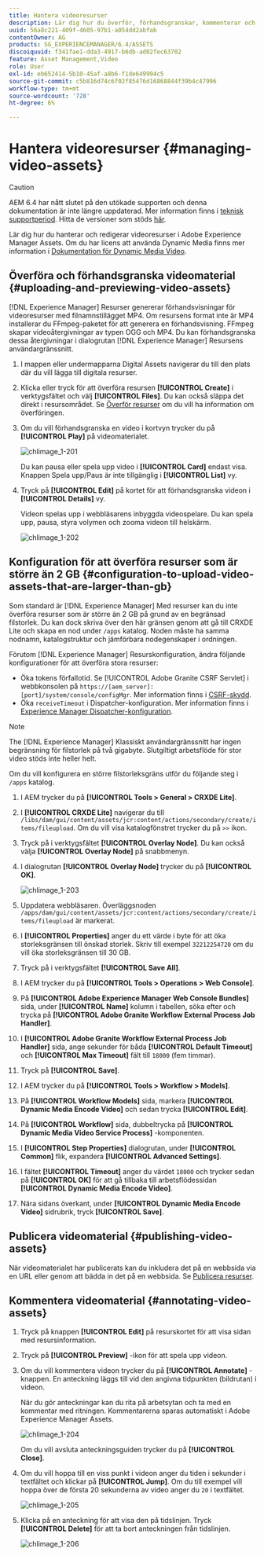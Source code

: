 ```yaml
---
title: Hantera videoresurser
description: Lär dig hur du överför, förhandsgranskar, kommenterar och publicerar videomaterial.
uuid: 56a8c221-409f-4605-97b1-a054dd2abfab
contentOwner: AG
products: SG_EXPERIENCEMANAGER/6.4/ASSETS
discoiquuid: f341fae1-dda3-4917-b6db-ad02fec63702
feature: Asset Management,Video
role: User
exl-id: eb652414-5b10-45af-a8b6-f1de649994c5
source-git-commit: c5b816d74c6f02f85476d16868844f39b4c47996
workflow-type: tm+mt
source-wordcount: '728'
ht-degree: 6%

---
```


# Hantera videoresurser {#managing-video-assets}

>[!CAUTION]
>
>AEM 6.4 har nått slutet på den utökade supporten och denna dokumentation är inte längre uppdaterad. Mer information finns i [teknisk supportperiod](https://helpx.adobe.com/support/programs/eol-matrix.html). Hitta de versioner som stöds [här](https://experienceleague.adobe.com/docs/).

Lär dig hur du hanterar och redigerar videoresurser i Adobe Experience Manager Assets. Om du har licens att använda Dynamic Media finns mer information i [Dokumentation för Dynamic Media Video](video.md).

## Överföra och förhandsgranska videomaterial {#uploading-and-previewing-video-assets}

[!DNL Experience Manager] Resurser genererar förhandsvisningar för videoresurser med filnamnstillägget MP4. Om resursens format inte är MP4 installerar du FFmpeg-paketet för att generera en förhandsvisning. FFmpeg skapar videoåtergivningar av typen OGG och MP4. Du kan förhandsgranska dessa återgivningar i dialogrutan [!DNL Experience Manager] Resursens användargränssnitt.

1. I mappen eller undermapparna Digital Assets navigerar du till den plats där du vill lägga till digitala resurser.
1. Klicka eller tryck för att överföra resursen **[!UICONTROL Create]** i verktygsfältet och välj **[!UICONTROL Files]**. Du kan också släppa det direkt i resursområdet. Se [Överför resurser](managing-assets-touch-ui.md#uploading-assets) om du vill ha information om överföringen.
1. Om du vill förhandsgranska en video i kortvyn trycker du på **[!UICONTROL Play]** på videomaterialet.

   ![chlimage_1-201](assets/chlimage_1-201.png)

   Du kan pausa eller spela upp video i **[!UICONTROL Card]** endast visa. Knappen Spela upp/Paus är inte tillgänglig i **[!UICONTROL List]** vy.

1. Tryck på **[!UICONTROL Edit]** på kortet för att förhandsgranska videon i **[!UICONTROL Details]** vy.

   Videon spelas upp i webbläsarens inbyggda videospelare. Du kan spela upp, pausa, styra volymen och zooma videon till helskärm.

   ![chlimage_1-202](assets/chlimage_1-202.png)

## Konfiguration för att överföra resurser som är större än 2 GB {#configuration-to-upload-video-assets-that-are-larger-than-gb}

Som standard är [!DNL Experience Manager] Med resurser kan du inte överföra resurser som är större än 2 GB på grund av en begränsad filstorlek. Du kan dock skriva över den här gränsen genom att gå till CRXDE Lite och skapa en nod under `/apps` katalog. Noden måste ha samma nodnamn, katalogstruktur och jämförbara nodegenskaper i ordningen.

Förutom [!DNL Experience Manager] Resurskonfiguration, ändra följande konfigurationer för att överföra stora resurser:

* Öka tokens förfallotid. Se [!UICONTROL Adobe Granite CSRF Servlet] i webbkonsolen på `https://[aem_server]:[port]/system/console/configMgr`. Mer information finns i [CSRF-skydd](/help/sites-developing/csrf-protection.md).
* Öka `receiveTimeout` i Dispatcher-konfiguration. Mer information finns i [Experience Manager Dispatcher-konfiguration](https://experienceleague.adobe.com/docs/experience-manager-dispatcher/using/configuring/dispatcher-configuration.html#renders-options).

>[!NOTE]
>
>The [!DNL Experience Manager] Klassiskt användargränssnitt har ingen begränsning för filstorlek på två gigabyte. Slutgiltigt arbetsflöde för stor video stöds inte heller helt.

Om du vill konfigurera en större filstorleksgräns utför du följande steg i `/apps` katalog.

1. I AEM trycker du på **[!UICONTROL Tools > General > CRXDE Lite]**.
1. I **[!UICONTROL CRXDE Lite]** navigerar du till `/libs/dam/gui/content/assets/jcr:content/actions/secondary/create/items/fileupload`. Om du vill visa katalogfönstret trycker du på `>>` ikon.
1. Tryck på i verktygsfältet **[!UICONTROL Overlay Node]**. Du kan också välja **[!UICONTROL Overlay Node]** på snabbmenyn.
1. I dialogrutan **[!UICONTROL Overlay Node]** trycker du på **[!UICONTROL OK]**.

   ![chlimage_1-203](assets/chlimage_1-203.png)

1. Uppdatera webbläsaren. Överläggsnoden `/apps/dam/gui/content/assets/jcr:content/actions/secondary/create/items/fileupload` är markerat.
1. I **[!UICONTROL Properties]** anger du ett värde i byte för att öka storleksgränsen till önskad storlek. Skriv till exempel `32212254720` om du vill öka storleksgränsen till 30 GB.

1. Tryck på i verktygsfältet **[!UICONTROL Save All]**.
1. I AEM trycker du på **[!UICONTROL Tools > Operations > Web Console]**.
1. På **[!UICONTROL Adobe Experience Manager Web Console Bundles]** sida, under **[!UICONTROL Name]** kolumn i tabellen, söka efter och trycka på **[!UICONTROL Adobe Granite Workflow External Process Job Handler]**.
1. I **[!UICONTROL Adobe Granite Workflow External Process Job Handler]** sida, ange sekunder för båda **[!UICONTROL Default Timeout]** och **[!UICONTROL Max Timeout]** fält till `18000` (fem timmar).
1. Tryck på **[!UICONTROL Save]**.
1. I AEM trycker du på **[!UICONTROL Tools > Workflow > Models]**.
1. På **[!UICONTROL Workflow Models]** sida, markera **[!UICONTROL Dynamic Media Encode Video]** och sedan trycka **[!UICONTROL Edit]**.
1. På **[!UICONTROL Workflow]** sida, dubbeltrycka på **[!UICONTROL Dynamic Media Video Service Process]** -komponenten.
1. I **[!UICONTROL Step Properties]** dialogrutan, under **[!UICONTROL Common]** flik, expandera **[!UICONTROL Advanced Settings]**.
1. I fältet **[!UICONTROL Timeout]** anger du värdet `18000` och trycker sedan på **[!UICONTROL OK]** för att gå tillbaka till arbetsflödessidan **[!UICONTROL Dynamic Media Encode Video]**.
1. Nära sidans överkant, under **[!UICONTROL Dynamic Media Encode Video]** sidrubrik, tryck **[!UICONTROL Save]**.

## Publicera videomaterial {#publishing-video-assets}

När videomaterialet har publicerats kan du inkludera det på en webbsida via en URL eller genom att bädda in det på en webbsida. Se [Publicera resurser](publishing-dynamicmedia-assets.md).

## Kommentera videomaterial {#annotating-video-assets}

1. Tryck på knappen **[!UICONTROL Edit]** på resurskortet för att visa sidan med resursinformation.
1. Tryck på **[!UICONTROL Preview]** -ikon för att spela upp videon.
1. Om du vill kommentera videon trycker du på **[!UICONTROL Annotate]** -knappen. En anteckning läggs till vid den angivna tidpunkten (bildrutan) i videon.

   När du gör anteckningar kan du rita på arbetsytan och ta med en kommentar med ritningen. Kommentarerna sparas automatiskt i Adobe Experience Manager Assets.

   ![chlimage_1-204](assets/chlimage_1-204.png)

   Om du vill avsluta anteckningsguiden trycker du på **[!UICONTROL Close]**.

1. Om du vill hoppa till en viss punkt i videon anger du tiden i sekunder i textfältet och klickar på **[!UICONTROL Jump]**. Om du till exempel vill hoppa över de första 20 sekunderna av video anger du `20` i textfältet.

   ![chlimage_1-205](assets/chlimage_1-205.png)

1. Klicka på en anteckning för att visa den på tidslinjen. Tryck **[!UICONTROL Delete]** för att ta bort anteckningen från tidslinjen.

   ![chlimage_1-206](assets/chlimage_1-206.png)
